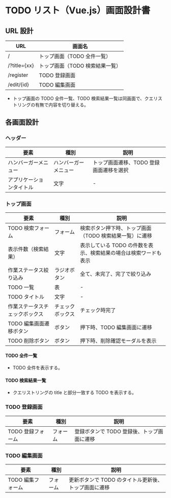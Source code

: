 # TODO リスト（Vue.js）画面設計書

## URL 設計

| URL          | 画面名                          |
| ------------ | ------------------------------- |
| /            | トップ画面（TODO 全件一覧）     |
| /?title={xx} | トップ画面（TODO 検索結果一覧） |
| /register    | TODO 登録画面                   |
| /edit/{id}   | TODO 編集画面                   |

- トップ画面の TODO 全件一覧、TODO 検索結果一覧は同画面で、クエリストリングの有無で内容を切り替える。

## 各画面設計

### ヘッダー

| 要素                     | 種別                 | 説明                                    |
| ------------------------ | -------------------- | --------------------------------------- |
| ハンバーガーメニュー     | ハンバーガーメニュー | トップ画面遷移、TODO 登録画面遷移を選択 |
| アプリケーションタイトル | 文字                 | -                                       |

### トップ画面

| 要素                           | 種別             | 説明                                                             |
| ------------------------------ | ---------------- | ---------------------------------------------------------------- |
| TODO 検索フォーム              | フォーム         | 検索ボタン押下時、トップ画面（TODO 検索結果一覧）に遷移          |
| 表示件数（検索結果）           | 文字             | 表示している TODO の件数を表示、検索結果の場合は検索ワードも表示 |
| 作業ステータス絞り込み         | ラジオボタン     | 全て、未完了、完了で絞り込み                                     |
| TODO 一覧                      | 表               | -                                                                |
| TODO タイトル                  | 文字             | -                                                                |
| 作業ステータスチェックボックス | チェックボックス | チェック時完了                                                   |
| TODO 編集画面遷移ボタン        | ボタン           | 押下時、TODO 編集画面に遷移                                      |
| TODO 削除ボタン                | ボタン           | 押下時、削除確認モーダルを表示                                   |

#### TODO 全件一覧

- TODO 全件を表示する。

#### TODO 検索結果一覧

- クエリストリングの title と部分一致する TODO を表示する。

### TODO 登録画面

| 要素              | 種別     | 説明                                       |
| ----------------- | -------- | ------------------------------------------ |
| TODO 登録フォーム | フォーム | 登録ボタンで TODO 登録後、トップ画面に遷移 |

### TODO 編集画面

| 要素              | 種別     | 説明                                                 |
| ----------------- | -------- | ---------------------------------------------------- |
| TODO 編集フォーム | フォーム | 更新ボタンで TODO のタイトル更新後、トップ画面に遷移 |
